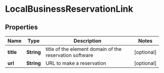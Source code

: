 

# LocalBusinessReservationLink


## Properties

| Name | Type | Description | Notes |
|------------ | ------------- | ------------- | -------------|
|**title** | **String** | title of the element domain of the reservation software |  [optional] |
|**url** | **String** | URL to make a reservation |  [optional] |



